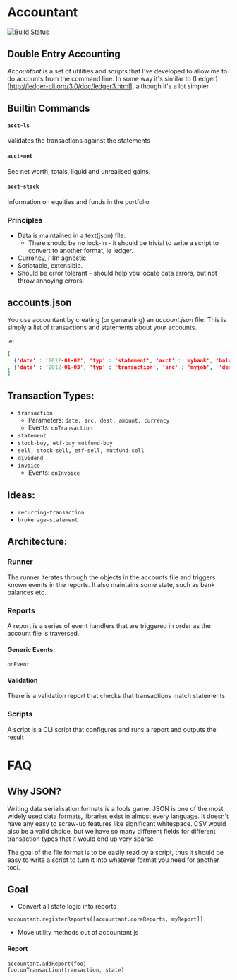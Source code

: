 # Accountant
[![Build Status](https://secure.travis-ci.org/peterbraden/accountant.png)](http://travis-ci.org/peterbraden/accountant)

## Double Entry Accounting

_Accountant_ is a set of utilities and scripts that I've developed to allow
 me to do accounts from the command line. In some way it's similar to 
(Ledger)[http://ledger-cli.org/3.0/doc/ledger3.html], although it's a lot simpler.

## Builtin Commands
#### `acct-ls`
Validates the transactions against the statements

#### `acct-net`
See net worth, totals, liquid and unrealised gains.

#### `acct-stock`
Information on equities and funds in the portfolio


### Principles
- Data is maintained in a text(json) file.
  - There should be no lock-in - it should be trivial to write a script to
      convert to another format, ie ledger.
- Currency, i18n agnostic.
- Scriptable, extensible.
- Should be error tolerant - should help you locate data errors, but not throw
  annoying errors.

## accounts.json

You use accountant by creating (or generating) an _account.json_ file. This is
simply a list of transactions and statements about your accounts.

ie:
```json
[ 
  {'date' : '2012-01-02', 'typ' : 'statement', 'acct' : 'mybank', 'balance' : 0, 'currency' : 'USD'}
, {'date' : '2012-01-03', 'typ' : 'transaction', 'src' : 'myjob',  'dest' : 'mybank', 'amount' : 1000.01, 'currency' : 'USD'}
]
```


## Transaction Types:

- `transaction`
  - Parameters: `date, src, dest, amount, currency`
  - Events: `onTransaction`
- `statement`
- `stock-buy, etf-buy mutfund-buy`
- `sell, stock-sell, etf-sell, mutfund-sell`
- `dividend`
- `invoice`
  - Events: `onInvoice`

## Ideas:
- `recurring-transaction`
- `brokerage-statement`

## Architecture:

### Runner
The runner iterates through the objects in the accounts file and triggers known
events in the reports. It also maintains some state, such as bank balances etc.

### Reports
A report is a series of event handlers that are triggered in order as the
account file is traversed.

#### Generic Events:
`onEvent`


#### Validation
There is a validation report that checks that transactions match statements.


### Scripts
A script is a CLI script that configures and runs a report and outputs the result


# FAQ

## Why JSON?

Writing data serialisation formats is a fools game. JSON is one of the most
widely used data formats, libraries exist in almost every language. It doesn't
have any easy to screw-up features like significant whitespace. CSV would also
be a valid choice, but we have so many different fields for different
transaction types that it would end up very sparse.

The goal of the file format is to be easily read by a script, thus it should be
easy to write a script to turn it into whatever format you need for another
tool.


## Goal

- Convert all state logic into reports
```
accountant.registerReports([accountant.coreReports, myReport])
```
- Move utility methods out of accountant.js



#### Report
```
accountant.addReport(foo)
foo.onTransaction(transaction, state)
```
